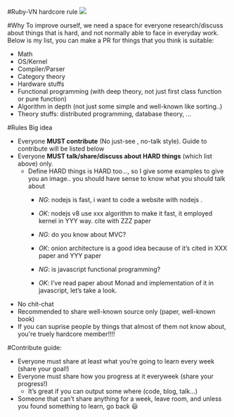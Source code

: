 
#Ruby-VN hardcore rule
![](http://gymbox.com/assets/images/slideshow/_courselImage/Hardcore-1.jpg)

#Why
To improve ourself, we need a space for everyone research/discuss about things that is hard, and not normally able to face in everyday work. Below is my list, you can make a PR for things that you think is suitable:
- Math
- OS/Kernel
- Compiler/Parser
- Category theory
- Hardware stuffs
- Functional programming (with deep theory, not just first class function or pure function)
- Algorithm in depth (not just some simple and well-known like sorting..)
- Theory stuffs: distributed programming, database theory, ...

#Rules
Big idea
- Everyone **MUST contribute** (No just-see , no-talk style). Guide to contribute will be listed below
- Everyone **MUST talk/share/discuss about HARD things** (which list above) only.
     - Define HARD things is HARD too…, so I give some examples to give you an image.. you should have sense to know what you should talk about
          - *NG*: nodejs is fast, i want to code a website with nodejs .
          - *OK*: nodejs v8 use xxx algorithm to make it fast, it employed kernel in YYY way. cite with ZZZ paper

          - *NG*: do you know about MVC?
          - *OK*: onion architecture is a good idea because of it’s cited in XXX paper and YYY paper

          - *NG*: is javascript functional programming?
          - *OK*: I’ve read paper about Monad and implementation of it in javascript, let’s take a look.
- No chit-chat
- Recommended to share well-known source only (paper, well-known book)
- If you can suprise people by things that almost of them not know about, you're truely hardcore member!!!!

#Contribute guide:
- Everyone must share at least what you’re going to learn every week (share your goal!)
- Everyone must share how you progress at it everyweek (share your progress!)
     - It’s great if you can output some where (code, blog, talk…)
- Someone that can’t share anything for a week, leave room, and unless you found something to learn, go back 😃
